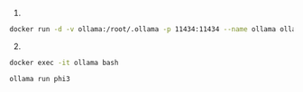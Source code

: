 
1) 
```bash
docker run -d -v ollama:/root/.ollama -p 11434:11434 --name ollama ollama/ollama
```

2) 
```bash
docker exec -it ollama bash
```

```bash
ollama run phi3
```

